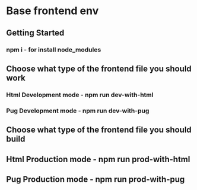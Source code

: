 # Base frontend env

## Getting Started

### npm i - for install node_modules

## Choose what type of the frontend file you should work

### Html Development mode - npm run dev-with-html
### Pug Development mode - npm run dev-with-pug

## Choose what type of the frontend file you should build

## Html Production mode - npm run prod-with-html
## Pug Production mode - npm run prod-with-pug

